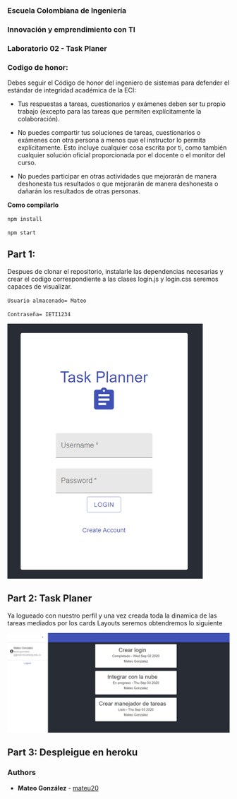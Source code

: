 ### Escuela Colombiana de Ingeniería
### Innovación y emprendimiento con TI

### Laboratorio 02 - Task Planer

### Codigo de honor:
Debes seguir el Código de honor del ingeniero de sistemas para defender el estándar de integridad académica de la ECI:

* Tus respuestas a tareas, cuestionarios y exámenes deben ser tu propio trabajo (excepto para las tareas que permiten explícitamente la colaboración).

* No puedes compartir tus soluciones de tareas, cuestionarios o exámenes con otra persona a menos que el instructor lo permita explícitamente. Esto incluye cualquier cosa escrita por ti, como también cualquier solución oficial proporcionada por el docente o el monitor del curso.

* No puedes participar en otras actividades que mejorarán de manera deshonesta tus resultados o que mejorarán de manera deshonesta o dañarán los resultados de otras personas.

**Como compilarlo**

`npm install`

`npm start`

## Part 1: 

Despues de clonar el repositorio, instalarle las dependencias necesarias y crear el codigo correspondiente a las clases login.js y login.css seremos capaces de visualizar.


`Usuario almacenado= Mateo`

`Contraseña= IETI1234`

![](img/Login.PNG)


## Part 2: Task Planer


Ya logueado con nuestro perfil y una vez creada toda la dinamica de las tareas mediados por los cards Layouts seremos obtendremos lo siguiente

![](img/Planeador.PNG)



## Part 3: Despleigue en heroku

   
### Authors

* **Mateo González**  - [mateu20](https://github.com/mateu20)
